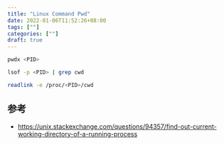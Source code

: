 ```yaml
---
title: "Linux Command Pwd"
date: 2022-01-06T11:52:26+08:00
tags: [""]
categories: [""]
draft: true
---
```


```bash
pwdx <PID>
```

```bash
lsof -p <PID> | grep cwd
```

```bash
readlink -e /proc/<PID>/cwd
```

## 参考

- https://unix.stackexchange.com/questions/94357/find-out-current-working-directory-of-a-running-process
